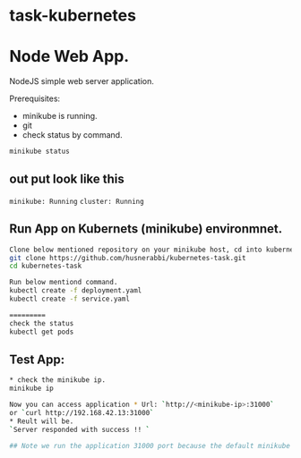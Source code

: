 # task-kubernetes

Node Web App.
========
NodeJS simple web server application.


Prerequisites:

* minikube is running.
* git
* check status by command.
```bash
minikube status
```
## out put look like this
`minikube: Running`
`cluster: Running`


## Run App on Kubernets (minikube) environmnet.
```bash
Clone below mentioned repository on your minikube host, cd into kubernetes-task directory.
git clone https://github.com/husnerabbi/kubernetes-task.git
cd kubernetes-task

Run below mentiond command.
kubectl create -f deployment.yaml
kubectl create -f service.yaml

=========
check the status
kubectl get pods

```

## Test App:
```bash
* check the minikube ip.
minikube ip

Now you can access application * Url: `http://<minikube-ip>:31000`
or `curl http://192.168.42.13:31000`
* Reult will be.
`Server responded with success !! `

## Note we run the application 31000 port because the default minikube port range is 30000-32767.
